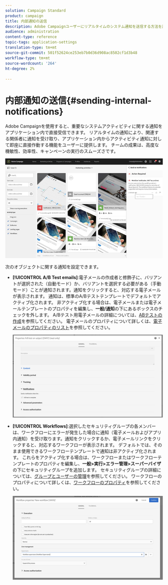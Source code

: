 ```yaml
---
solution: Campaign Standard
product: campaign
title: 内部通知の送信
description: Adobe Campaignユーザーにリアルタイムのシステム通知を送信する方法を説明します。
audience: administration
content-type: reference
topic-tags: application-settings
translation-type: tm+mt
source-git-commit: 501f52624ce253eb7b0d36d908ac8502cf1d3b48
workflow-type: tm+mt
source-wordcount: '264'
ht-degree: 2%

---
```



# 内部通知の送信{#sending-internal-notifications}

Adobe Campaignを使用すると、重要なシステムアクティビティに関する通知をアプリケーション内で直接受信できます。 リアルタイムの通知により、関連する関係者に通知を受け取り、アプリケーション内からアクティビティ通知に対して即座に直接作動する機能をユーザーに提供します。 チームの成果は、高度な機敏性、効率性、キャンペーンの実行のスムーズさです。

![](assets/pulse_3.png)

次のオブジェクトに関する通知を設定できます。

* **[!UICONTROL A/B Test emails]**:電子メールの作成者と修飾子に、バリアントが選択された（自動モード）か、バリアントを選択する必要がある（手動モード）ことが通知されます。通知をクリックすると、対応する電子メールが表示されます。 通知は、標準のA/Bテストテンプレートでデフォルトでアクティブ化されます。 非アクティブ化する場合は、電子メールまたは電子メールテンプレートのプロパティを編集し、**一般/通知**&#x200B;の下にあるボックスのチェックを外します。 A/Bテスト用電子メールの詳細については、[ABテストの作成](../../channels/using/designing-an-a-b-test-email.md)を参照してください。 電子メールのプロパティについて詳しくは、[電子メールのプロパティのリスト](../../administration/using/configuring-email-channel.md#list-of-email-properties)を参照してください。

   ![](assets/pulse_2.png)

* **[!UICONTROL Workflows]**:選択したセキュリティグループの各メンバーは、ワークフローにエラーが発生した場合に通知（電子メールおよびアプリ内通知）を受け取ります。通知をクリックするか、電子メールリンクをクリックすると、対応するワークフローが表示されます。 デフォルトでは、そのまま使用できるワークフローテンプレートで通知は非アクティブ化されます。 これらをアクティブ化する場合は、ワークフローまたはワークフローテンプレートのプロパティを編集し、**一般>実行>エラー管理>スーパーバイザ**&#x200B;の下にセキュリティグループを追加します。 セキュリティグループの詳細については、[グループとユーザーの管理](../../administration/using/managing-groups-and-users.md)を参照してください。 ワークフローのプロパティについて詳しくは、[ワークフローのプロパティ](../../automating/using/managing-execution-options.md)を参照してください。

   ![](assets/pulse_1.png)

